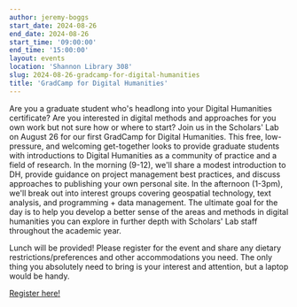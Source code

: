 ```yaml
---
author: jeremy-boggs
start_date: 2024-08-26
end_date: 2024-08-26
start_time: '09:00:00'
end_time: '15:00:00'
layout: events
location: 'Shannon Library 308'
slug: 2024-08-26-gradcamp-for-digital-humanities
title: 'GradCamp for Digital Humanities'
---
```


Are you a graduate student who's headlong into your Digital Humanities
certificate? Are you interested in digital methods and approaches for you own
work but not sure how or where to start? Join us in the Scholars' Lab on August
26 for our first GradCamp for Digital Humanities. This free, low-pressure, and welcoming get-together looks
to provide graduate students with introductions to Digital Humanities as a
community of practice and a field of research. In the morning (9-12), we'll share a
modest introduction to DH, provide guidance on project management best
practices, and discuss approaches to publishing your own personal site. In the
afternoon (1-3pm), we'll break out into interest groups covering geospatial technology,
text analysis, and programming + data management. The ultimate goal for the day
is to help you develop a better sense of the areas and methods in digital
humanities you can explore in further depth with Scholars' Lab staff throughout the
academic year.

Lunch will be provided! Please register for the event and share any dietary
restrictions/preferences and other accommodations you need. The only thing you
absolutely need to bring is your interest and attention, but a laptop would be
handy.

[Register here!]()